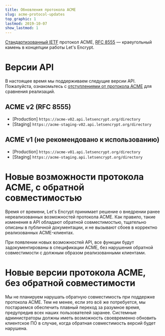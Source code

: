 ```yaml
---
title: Обновления протокола ACME
slug: acme-protocol-updates
top_graphic: 1
lastmod: 2019-10-07
show_lastmod: 1
---
```


[Стандартизованный IETF](https://letsencrypt.org/2019/03/11/acme-protocol-ietf-standard.html) протокол ACME, [RFC 8555](https://datatracker.ietf.org/doc/rfc8555/) — краеугольный камень в концепции работы Let's Encrypt.

# Версии API

В настоящее время мы поддерживаем следущие версии API. Пожалуйста, ознакомьтесь с [отступлениями от протокола ACME](https://github.com/letsencrypt/boulder/blob/main/docs/acme-divergences.md) для сравнения реализаций.

## ACME v2 (RFC 8555)

* [Production] `https://acme-v02.api.letsencrypt.org/directory`
* [Staging] `https://acme-staging-v02.api.letsencrypt.org/directory`

## ACME v1 (не рекомендовано к использованию)

* [Production] `https://acme-v01.api.letsencrypt.org/directory`
* [Staging] `https://acme-staging.api.letsencrypt.org/directory`

# Новые возможности протокола ACME, с обратной совместимостью

Время от времени, Let's Encrypt принимает решение о внедрении ранее нереализованных возможностей протокола ACME. Как правило, такие изменения в API обладают обратной совместимостью, тщательно описаны в публичной документации, и не вызывают сбоев в корректно реализованных ACME-клиентах.

При появлении новых возможностей API, все функции будут задокументированы в спецификации ACME, без нарушения обратной совместимости с должным образом реализованными клиентами.

# Новые версии протокола ACME, без обратной совместимости

Мы не планируем нарушать обратную совместимость при поддержке протокола ACME. Тем не менее, если это всё же потребуется, мы постараемся обеспечить плавный переход за разумное время, предупредив всех наших пользователей заранее. Системные администраторы должны иметь возможность своевременно обновить клиентское ПО в случае, когда обратная совместимость версий будет нарушена.
